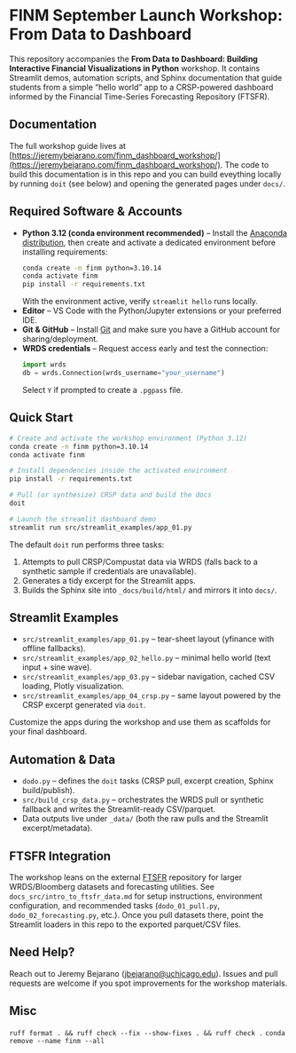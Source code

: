 # FINM September Launch Workshop: From Data to Dashboard

This repository accompanies the **From Data to Dashboard: Building Interactive Financial Visualizations in Python** workshop. It contains Streamlit demos, automation scripts, and Sphinx documentation that guide students from a simple “hello world” app to a CRSP-powered dashboard informed by the Financial Time-Series Forecasting Repository (FTSFR).

## Documentation
The full workshop guide lives at [https://jeremybejarano.com/finm_dashboard_workshop/](https://jeremybejarano.com/finm_dashboard_workshop/). The code to build this documentation is in this repo and you can build eveything locally by running `doit` (see below) and opening the generated pages under `docs/`.

## Required Software & Accounts
- **Python 3.12 (conda environment recommended)** – Install the [Anaconda distribution](https://www.anaconda.com/products/distribution), then create and activate a dedicated environment before installing requirements:
  ```bash
  conda create -n finm python=3.10.14
  conda activate finm
  pip install -r requirements.txt
  ```
  With the environment active, verify `streamlit hello` runs locally.
- **Editor** – VS Code with the Python/Jupyter extensions or your preferred IDE.
- **Git & GitHub** – Install [Git](https://git-scm.com/downloads) and make sure you have a GitHub account for sharing/deployment.
- **WRDS credentials** – Request access early and test the connection:
  ```python
  import wrds
  db = wrds.Connection(wrds_username="your_username")
  ```
  Select `Y` if prompted to create a `.pgpass` file.

## Quick Start
```bash
# Create and activate the workshop environment (Python 3.12)
conda create -n finm python=3.10.14
conda activate finm

# Install dependencies inside the activated environment
pip install -r requirements.txt

# Pull (or synthesize) CRSP data and build the docs
doit

# Launch the streamlit dashboard demo
streamlit run src/streamlit_examples/app_01.py
```

The default `doit` run performs three tasks:
1. Attempts to pull CRSP/Compustat data via WRDS (falls back to a synthetic sample if credentials are unavailable).
2. Generates a tidy excerpt for the Streamlit apps.
3. Builds the Sphinx site into `_docs/build/html/` and mirrors it into `docs/`.

## Streamlit Examples
- `src/streamlit_examples/app_01.py` – tear-sheet layout (yfinance with offline fallbacks).
- `src/streamlit_examples/app_02_hello.py` – minimal hello world (text input + sine wave).
- `src/streamlit_examples/app_03.py` – sidebar navigation, cached CSV loading, Plotly visualization.
- `src/streamlit_examples/app_04_crsp.py` – same layout powered by the CRSP excerpt generated via `doit`.

Customize the apps during the workshop and use them as scaffolds for your final dashboard.

## Automation & Data
- `dodo.py` – defines the `doit` tasks (CRSP pull, excerpt creation, Sphinx build/publish).
- `src/build_crsp_data.py` – orchestrates the WRDS pull or synthetic fallback and writes the Streamlit-ready CSV/parquet.
- Data outputs live under `_data/` (both the raw pulls and the Streamlit excerpt/metadata).

## FTSFR Integration
The workshop leans on the external [FTSFR](https://github.com/jmbejara/ftsfr) repository for larger WRDS/Bloomberg datasets and forecasting utilities. See `docs_src/intro_to_ftsfr_data.md` for setup instructions, environment configuration, and recommended tasks (`dodo_01_pull.py`, `dodo_02_forecasting.py`, etc.). Once you pull datasets there, point the Streamlit loaders in this repo to the exported parquet/CSV files.

## Need Help?
Reach out to Jeremy Bejarano (jbejarano@uchicago.edu). Issues and pull requests are welcome if you spot improvements for the workshop materials.

## Misc
`ruff format . && ruff check --fix --show-fixes . && ruff check .`
`conda remove --name finm --all`